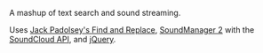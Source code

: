 A mashup of text search and sound streaming. 

Uses [Jack Padolsey's Find and Replace](https://github.com/padolsey/findAndReplaceDOMText), [SoundManager 2](http://www.schillmania.com/projects/soundmanager2/) with the [SoundCloud API](http://soundcloud.com), and [jQuery](http://jquery.com).